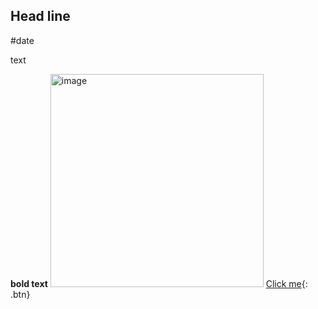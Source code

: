 ## Head line
#date

text

**bold text**
<img width="341" alt="image" src="https://user-images.githubusercontent.com/24506752/157488604-4229933a-39e6-4480-9753-6cdd7d7d4a25.png">
[Click me](http://www.google.com){: .btn}
